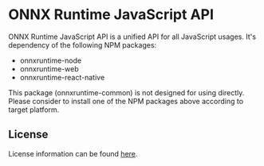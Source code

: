 # ONNX Runtime JavaScript API

ONNX Runtime JavaScript API is a unified API for all JavaScript usages. It's dependency of the following NPM packages:

- onnxruntime-node
- onnxruntime-web
- onnxruntime-react-native

This package (onnxruntime-common) is not designed for using directly. Please consider to install one of the NPM packages above according to target platform.

## License

License information can be found [here](https://github.com/microsoft/onnxruntime/blob/master/README.md#license).
